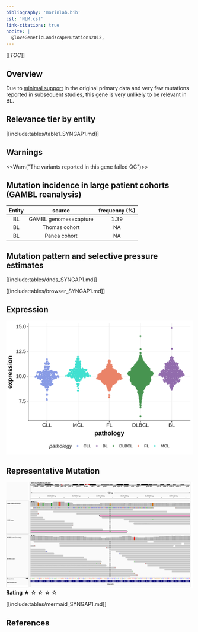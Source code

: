```yaml
---
bibliography: 'morinlab.bib'
csl: 'NLM.csl'
link-citations: true
nocite: |
  @loveGeneticLandscapeMutations2012, 
---
```

[[_TOC_]]

## Overview

Due to [minimal support](SYNGAP1#representative-mutation) in the original primary data and very few mutations reported in subsequent studies, this gene is very unlikely to be relevant in BL. 



## Relevance tier by entity

[[include:tables/table1_SYNGAP1.md]]

## Warnings

<<Warn("The variants reported in this gene failed QC")>>

## Mutation incidence in large patient cohorts (GAMBL reanalysis)

|Entity|source               |frequency (%)|
|:------:|:---------------------:|:-------------:|
|BL    |GAMBL genomes+capture|1.39         |
|BL    |Thomas cohort        |  NA         |
|BL    |Panea cohort         |  NA         |

## Mutation pattern and selective pressure estimates

[[include:tables/dnds_SYNGAP1.md]]


[[include:tables/browser_SYNGAP1.md]]

## Expression
![](images/gene_expression/SYNGAP1_by_pathology.svg)
<!-- ORIGIN: loveGeneticLandscapeMutations2012 -->
<!-- BL: loveGeneticLandscapeMutations2012 -->

## Representative Mutation

![](primary/Love_SYNGAP1_33518868.png)
**Rating**
&starf; &star; &star; &star; &star;


[[include:tables/mermaid_SYNGAP1.md]]

## References

